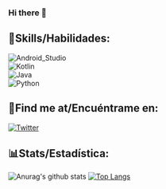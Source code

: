 ### Hi there 👋

## 🎯Skills/Habilidades:
![Android_Studio](https://img.shields.io/badge/Android_Studio-3DDC84?style=for-the-badge&logo=android-studio&logoColor=white&labelColor=101010)</br>
![Kotlin](https://img.shields.io/badge/Kotlin-0095D5?style=for-the-badge&logo=kotlin&logoColor=white&labelColor=101010)</br>
![Java](https://img.shields.io/badge/Java-800404?style=for-the-badge&logo=Java&logoColor=white&labelColor=101010)</br>
![Python](https://img.shields.io/badge/Python-ab9f00?style=for-the-badge&logo=Python&logoColor=white&labelColor=101010)</br>


## 🔎Find me at/Encuéntrame en:
[![Twitter](https://img.shields.io/badge/Twitter-@lucasginard-1DA1F2?style=for-the-badge&logo=twitter&logoColor=white&labelColor=101010)](https://twitter.com/lucasginard)</br>

## 📊Stats/Estadística:
![Anurag's github stats](https://github-readme-stats.vercel.app/api?username=LucasGinard&theme=dark&show_icons=true&hide=contribs,prs,issues)
[![Top Langs](https://github-readme-stats.vercel.app/api/top-langs/?username=LucasGinard&theme=dark&show_icons=true)](https://github.com/LucasGinard/github-readme-stats)

